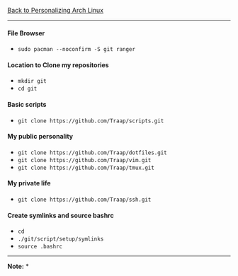 [Back to Personalizing Arch Linux](../03-personalize-arch-linux.md)
***

#### File Browser 
* `sudo pacman --noconfirm -S git ranger`

#### Location to Clone my repositories 
* `mkdir git`
* `cd git`

#### Basic scripts
* `git clone https://github.com/Traap/scripts.git`

#### My public personality
* `git clone https://github.com/Traap/dotfiles.git`
* `git clone https://github.com/Traap/vim.git`
* `git clone https://github.com/Traap/tmux.git`

#### My private life
* `git clone https://github.com/Traap/ssh.git`

#### Create symlinks and source bashrc
* `cd`
* `./git/script/setup/symlinks`
* `source .bashrc`

---
__Note:__ 
*
